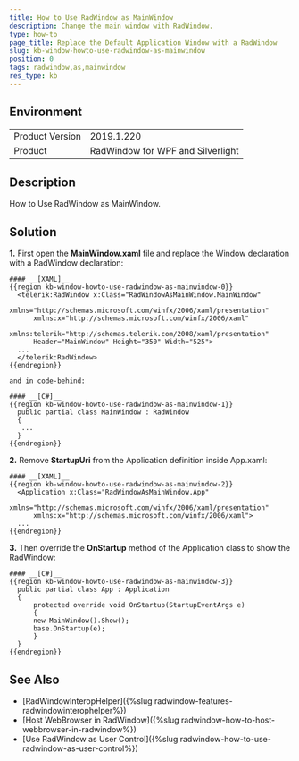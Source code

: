 ```yaml
---
title: How to Use RadWindow as MainWindow
description: Change the main window with RadWindow.
type: how-to
page_title: Replace the Default Application Window with a RadWindow
slug: kb-window-howto-use-radwindow-as-mainwindow
position: 0
tags: radwindow,as,mainwindow
res_type: kb
---
```


 ## Environment
<table>
	<tr>
		<td>Product Version</td>
		<td>2019.1.220</td>
	</tr>
	<tr>
		<td>Product</td>
		<td>RadWindow for WPF and Silverlight</td>
	</tr>
</table>

 ## Description

 How to Use RadWindow as MainWindow.

 ## Solution

 **1.** First open the **MainWindow.xaml** file and replace the Window declaration with a RadWindow declaration:

	#### __[XAML]__
	{{region kb-window-howto-use-radwindow-as-mainwindow-0}}
	  <telerik:RadWindow x:Class="RadWindowAsMainWindow.MainWindow"
		  xmlns="http://schemas.microsoft.com/winfx/2006/xaml/presentation"
		  xmlns:x="http://schemas.microsoft.com/winfx/2006/xaml"
		  xmlns:telerik="http://schemas.telerik.com/2008/xaml/presentation"
		  Header="MainWindow" Height="350" Width="525">
	  ...
	  </telerik:RadWindow>
	{{endregion}}

	and in code-behind:

	#### __[C#]__
	{{region kb-window-howto-use-radwindow-as-mainwindow-1}}
	  public partial class MainWindow : RadWindow
	  {
	   ...
	  }
	{{endregion}}

**2.** Remove **StartupUri** from the Application definition inside App.xaml:

	#### __[XAML]__
	{{region kb-window-howto-use-radwindow-as-mainwindow-2}}
	  <Application x:Class="RadWindowAsMainWindow.App"
	      xmlns="http://schemas.microsoft.com/winfx/2006/xaml/presentation"
	      xmlns:x="http://schemas.microsoft.com/winfx/2006/xaml">
	  ...
	{{endregion}}

**3.** Then override the **OnStartup** method of the Application class to show the RadWindow:

	#### __[C#]__
	{{region kb-window-howto-use-radwindow-as-mainwindow-3}}
	  public partial class App : Application
	  {
	      protected override void OnStartup(StartupEventArgs e)
	      {
		  new MainWindow().Show();
		  base.OnStartup(e);
	      }
	  }
	{{endregion}}

 ## See Also

 * [RadWindowInteropHelper]({%slug radwindow-features-radwindowinterophelper%})
* [Host WebBrowser in RadWindow]({%slug radwindow-how-to-host-webbrowser-in-radwindow%})
* [Use RadWindow as User Control]({%slug radwindow-how-to-use-radwindow-as-user-control%})
